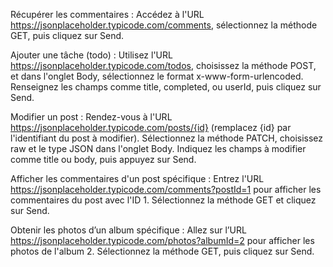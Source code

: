 Récupérer les commentaires : Accédez à l'URL https://jsonplaceholder.typicode.com/comments, sélectionnez la méthode GET, puis cliquez sur Send.

Ajouter une tâche (todo) : Utilisez l'URL https://jsonplaceholder.typicode.com/todos, choisissez la méthode POST, et dans l'onglet Body, sélectionnez le format x-www-form-urlencoded. Renseignez les champs comme title, completed, ou userId, puis cliquez sur Send.

Modifier un post : Rendez-vous à l'URL https://jsonplaceholder.typicode.com/posts/{id} (remplacez {id} par l'identifiant du post à modifier). Sélectionnez la méthode PATCH, choisissez raw et le type JSON dans l'onglet Body. Indiquez les champs à modifier comme title ou body, puis appuyez sur Send.

Afficher les commentaires d'un post spécifique : Entrez l'URL https://jsonplaceholder.typicode.com/comments?postId=1 pour afficher les commentaires du post avec l'ID 1. Sélectionnez la méthode GET et cliquez sur Send.

Obtenir les photos d’un album spécifique : Allez sur l’URL https://jsonplaceholder.typicode.com/photos?albumId=2 pour afficher les photos de l'album 2. Sélectionnez la méthode GET, puis cliquez sur Send.
